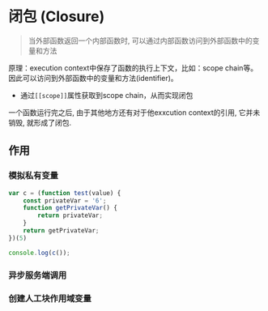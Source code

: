 # 闭包 (Closure)

> 当外部函数返回一个内部函数时, 可以通过内部函数访问到外部函数中的变量和方法

原理：execution context中保存了函数的执行上下文，比如：scope chain等。因此可以访问到外部函数中的变量和方法(identifier)。

- 通过`[[scope]]`属性获取到scope chain，从而实现闭包

一个函数运行完之后, 由于其他地方还有对于他exxcution context的引用, 它并未销毁, 就形成了闭包.

## 作用

### 模拟私有变量

```js
var c = (function test(value) {
    const privateVar = '6';
    function getPrivateVar() {
        return privateVar;
    }
    return getPrivateVar;
})(5)

console.log(c());
```

### 异步服务端调用

### 创建人工块作用域变量
